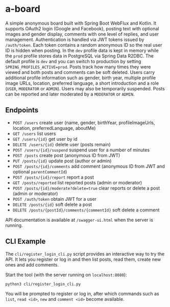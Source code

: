 # a-board

A simple anonymous board built with Spring Boot WebFlux and Kotlin.
It supports OAuth2 login (Google and Facebook), posting text with optional images and gender display,
comments with one level of replies, and user management.
Authentication is handled via JWT tokens issued by `/auth/token`. Each token contains a random anonymous ID so the real user ID is hidden when posting.
In the `dev` profile data is kept in memory while the `prod` profile
stores data in PostgreSQL via Spring Data R2DBC. The default profile is
`dev` and you can switch to production by setting `SPRING_PROFILES_ACTIVE=prod`.
Posts track how many times they were viewed and both posts and comments can be soft deleted.
Users carry additional profile information such as gender, birth year, multiple profile image URLs, location, preferred language, a short introduction and a role (`USER`, `MODERATOR` or `ADMIN`). Users may also be temporarily suspended. Posts can be reported and later moderated by a `MODERATOR` or `ADMIN`.

## Endpoints
- `POST /users` create user (name, gender, birthYear, profileImageUrls, location,
  preferredLanguage, aboutMe)
- `GET /users` list users
- `GET /users/{id}` get user by id
- `DELETE /users/{id}` delete user (posts remain)
- `POST /users/{id}/suspend` suspend user for a number of minutes
- `POST /posts` create post (anonymous ID from JWT)
- `PUT /posts/{id}` update post (author or admin)
- `POST /posts/{id}/comments` add comment (anonymous ID from JWT and optional `parentCommentId`)
- `POST /posts/{id}/report` report a post
- `GET /posts/reported` list reported posts (admin or moderator)
- `POST /posts/{id}/moderate?delete=true` clear reports or delete a post (admin or moderator)
- `POST /auth/token` obtain JWT for a user
- `DELETE /posts/{id}` soft delete a post
- `DELETE /posts/{postId}/comments/{commentId}` soft delete a comment

API documentation is available at `/swagger-ui.html` when the server is running.

## CLI Example

The `cli/register_login_cli.py` script provides an interactive way to try the
API. It lets you register or log in and then list posts, read them, create new
ones and add comments.

Start the tool (with the server running on `localhost:8080`):

```bash
python3 cli/register_login_cli.py
```

You will be prompted to register or log in, after which commands such as
`list`, `read <id>`, `new` and `comment <id>` become available.
